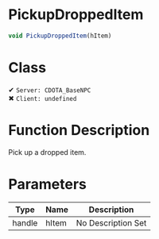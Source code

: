 # PickupDroppedItem
```js
void PickupDroppedItem(hItem)
```
# Class
✔ `Server: CDOTA_BaseNPC`  
✖ `Client: undefined`  

# Function Description
Pick up a dropped item.
# Parameters
Type|Name|Description
--|--|--
handle|hItem|No Description Set
